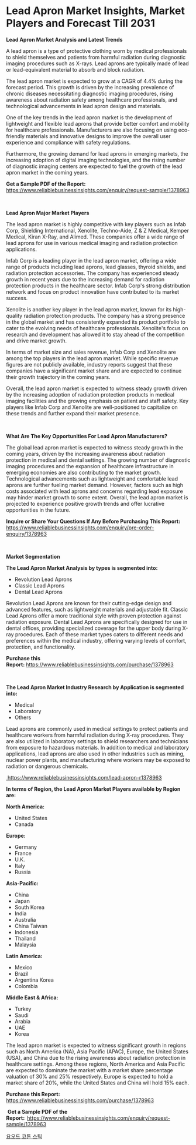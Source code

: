 <p><h1>Lead Apron Market Insights, Market Players and Forecast Till 2031</h1></p><p><strong>Lead Apron Market Analysis and Latest Trends</strong></p>
<p><p>A lead apron is a type of protective clothing worn by medical professionals to shield themselves and patients from harmful radiation during diagnostic imaging procedures such as X-rays. Lead aprons are typically made of lead or lead-equivalent material to absorb and block radiation.</p><p>The lead apron market is expected to grow at a CAGR of 4.4% during the forecast period. This growth is driven by the increasing prevalence of chronic diseases necessitating diagnostic imaging procedures, rising awareness about radiation safety among healthcare professionals, and technological advancements in lead apron design and materials.</p><p>One of the key trends in the lead apron market is the development of lightweight and flexible lead aprons that provide better comfort and mobility for healthcare professionals. Manufacturers are also focusing on using eco-friendly materials and innovative designs to improve the overall user experience and compliance with safety regulations.</p><p>Furthermore, the growing demand for lead aprons in emerging markets, the increasing adoption of digital imaging technologies, and the rising number of diagnostic imaging centers are expected to fuel the growth of the lead apron market in the coming years.</p></p>
<p><strong>Get a Sample PDF of the Report:&nbsp;</strong> <a href="https://www.reliablebusinessinsights.com/enquiry/request-sample/1378963">https://www.reliablebusinessinsights.com/enquiry/request-sample/1378963</a></p>
<p>&nbsp;</p>
<p><strong>Lead Apron Major Market Players</strong></p>
<p><p>The lead apron market is highly competitive with key players such as Infab Corp, Shielding International, Xenolite, Techno-Aide, Z & Z Medical, Kemper Medical, Kiran X-Ray, and Alimed. These companies offer a wide range of lead aprons for use in various medical imaging and radiation protection applications.</p><p>Infab Corp is a leading player in the lead apron market, offering a wide range of products including lead aprons, lead glasses, thyroid shields, and radiation protection accessories. The company has experienced steady growth in recent years due to the increasing demand for radiation protection products in the healthcare sector. Infab Corp's strong distribution network and focus on product innovation have contributed to its market success.</p><p>Xenolite is another key player in the lead apron market, known for its high-quality radiation protection products. The company has a strong presence in the global market and has consistently expanded its product portfolio to cater to the evolving needs of healthcare professionals. Xenolite's focus on research and development has allowed it to stay ahead of the competition and drive market growth.</p><p>In terms of market size and sales revenue, Infab Corp and Xenolite are among the top players in the lead apron market. While specific revenue figures are not publicly available, industry reports suggest that these companies have a significant market share and are expected to continue their growth trajectory in the coming years.</p><p>Overall, the lead apron market is expected to witness steady growth driven by the increasing adoption of radiation protection products in medical imaging facilities and the growing emphasis on patient and staff safety. Key players like Infab Corp and Xenolite are well-positioned to capitalize on these trends and further expand their market presence.</p></p>
<p>&nbsp;</p>
<p><strong>What Are The Key Opportunities For Lead Apron Manufacturers?</strong></p>
<p><p>The global lead apron market is expected to witness steady growth in the coming years, driven by the increasing awareness about radiation protection in medical and dental settings. The growing number of diagnostic imaging procedures and the expansion of healthcare infrastructure in emerging economies are also contributing to the market growth. Technological advancements such as lightweight and comfortable lead aprons are further fueling market demand. However, factors such as high costs associated with lead aprons and concerns regarding lead exposure may hinder market growth to some extent. Overall, the lead apron market is projected to experience positive growth trends and offer lucrative opportunities in the future.</p></p>
<p><strong>Inquire or Share Your Questions If Any Before Purchasing This Report:</strong> <a href="https://www.reliablebusinessinsights.com/enquiry/pre-order-enquiry/1378963">https://www.reliablebusinessinsights.com/enquiry/pre-order-enquiry/1378963</a></p>
<p>&nbsp;</p>
<p><strong>Market Segmentation</strong></p>
<p><strong>The Lead Apron Market Analysis by types is segmented into:</strong></p>
<p><ul><li>Revolution Lead Aprons</li><li>Classic Lead Aprons</li><li>Dental Lead Aprons</li></ul></p>
<p><p>Revolution Lead Aprons are known for their cutting-edge design and advanced features, such as lightweight materials and adjustable fit. Classic Lead Aprons offer a more traditional style with proven protection against radiation exposure. Dental Lead Aprons are specifically designed for use in dental offices, providing specialized coverage for the upper body during X-ray procedures. Each of these market types caters to different needs and preferences within the medical industry, offering varying levels of comfort, protection, and functionality.</p></p>
<p><strong>Purchase this Report:&nbsp;</strong><a href="https://www.reliablebusinessinsights.com/purchase/1378963">https://www.reliablebusinessinsights.com/purchase/1378963</a></p>
<p>&nbsp;</p>
<p><strong>The Lead Apron Market Industry Research by Application is segmented into:</strong></p>
<p><ul><li>Medical</li><li>Laboratory</li><li>Others</li></ul></p>
<p><p>Lead aprons are commonly used in medical settings to protect patients and healthcare workers from harmful radiation during X-ray procedures. They are also utilized in laboratory settings to shield researchers and technicians from exposure to hazardous materials. In addition to medical and laboratory applications, lead aprons are also used in other industries such as mining, nuclear power plants, and manufacturing where workers may be exposed to radiation or dangerous chemicals.</p></p>
<p><a href="https://www.reliablebusinessinsights.com/lead-apron-r1378963">&nbsp;https://www.reliablebusinessinsights.com/lead-apron-r1378963</a></p>
<p><strong>In terms of Region, the Lead Apron Market Players available by Region are:</strong></p>
<p>
    <p> <strong> North America: </strong>
        <ul>
            <li>United States</li>
            <li>Canada</li>
        </ul>
        </p> 
    <p> <strong> Europe: </strong>
        <ul>
            <li>Germany</li>
            <li>France</li>
            <li>U.K.</li>
            <li>Italy</li>
            <li>Russia</li>
        </ul>
        </p> 
    <p> <strong> Asia-Pacific: </strong>
        <ul>
            <li>China</li>
            <li>Japan</li>
            <li>South Korea</li>
            <li>India</li>
            <li>Australia</li>
            <li>China Taiwan</li>
            <li>Indonesia</li>
            <li>Thailand</li>
            <li>Malaysia</li>
        </ul>
        </p> 
    <p> <strong> Latin America: </strong>
        <ul>
            <li>Mexico</li>
            <li>Brazil</li>
            <li>Argentina Korea</li>
            <li>Colombia</li>
        </ul>
        </p> 
    <p> <strong> Middle East & Africa: </strong>
        <ul>
            <li>Turkey</li>
            <li>Saudi</li>
            <li>Arabia</li>
            <li>UAE</li>
            <li>Korea</li>
        </ul>
    </p>
    </p>
<p><p>The lead apron market is expected to witness significant growth in regions such as North America (NA), Asia Pacific (APAC), Europe, the United States (USA), and China due to the rising awareness about radiation protection in healthcare settings. Among these regions, North America and Asia Pacific are expected to dominate the market with a market share percentage valuation of 30% and 25% respectively. Europe is expected to hold a market share of 20%, while the United States and China will hold 15% each.</p></p>
<p><strong>Purchase this Report: </strong><a href="https://www.reliablebusinessinsights.com/purchase/1378963">https://www.reliablebusinessinsights.com/purchase/1378963</a></p>
<p>&nbsp;<strong>Get a Sample PDF of the Report:&nbsp;&nbsp;</strong><a href="https://www.reliablebusinessinsights.com/enquiry/request-sample/1378963">https://www.reliablebusinessinsights.com/enquiry/request-sample/1378963</a></p>
<p><strong></strong></p>
<p><p><a href="https://github.com/vdhdwjyp90142/Market-Research-Report-List-3/blob/main/513551844337.md">요오드 코튼 스틱</a></p></p>